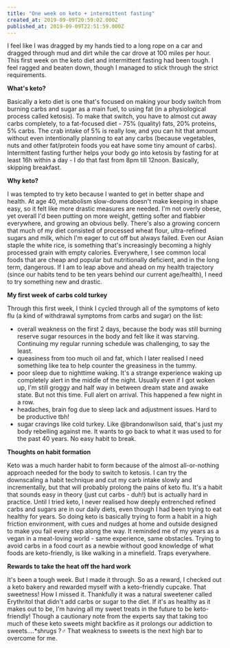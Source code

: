 ```yaml
---
title: "One week on keto + intermittent fasting"
created_at: 2019-09-09T20:59:02.000Z
published_at: 2019-09-09T22:51:59.000Z
---
```

I feel like I was dragged by my hands tied to a long rope on a car and dragged through mud and dirt while the car drove at 100 miles per hour. This first week on the keto diet and intermittent fasting had been tough. I feel ragged and beaten down, though I managed to stick through the strict requirements. 

  

**What's keto?**

Basically a keto diet is one that's focused on making your body switch from burning carbs and sugar as a main fuel, to using fat (in a physiological process called ketosis). To make that switch, you have to almost cut away carbs completely, to a fat-focused diet - 75% (quality) fats, 20% proteins, 5% carbs. The crab intake of 5% is really low, and you can hit that amount without even intentionally planning to eat any carbs (because vegetables, nuts and other fat/protein foods you eat have some tiny amount of carbs). Intermittent fasting further helps your body go into ketosis by fasting for at least 16h within a day - I do that fast from 8pm till 12noon. Basically, skipping breakfast.

  

**Why keto?**

I was tempted to try keto because I wanted to get in better shape and health. At age 40, metabolism slow-downs doesn't make keeping in shape easy, so it felt like more drastic measures are needed. I'm not overly obese, yet overall I'd been putting on more weight, getting softer and flabbier everywhere, and growing an obvious belly. There's also a growing concern that much of my diet consisted of processed wheat flour, ultra-refined sugars and milk, which I'm eager to cut off but always failed. Even our Asian staple the white rice, is something that's increasingly becoming a highly processed grain with empty calories. Everywhere, I see common local foods that are cheap and popular but nutritionally deficient, and in the long term, dangerous. If I am to leap above and ahead on my health trajectory (since our habits tend to be ten years behind our current age/health), I need to try something new and drastic.

  

**My first week of carbs cold turkey**

Through this first week, I think I cycled through all of the symptoms of keto flu (a kind of withdrawal symptoms from carbs and sugar) on the list:

*   overall weakness on the first 2 days, because the body was still burning reserve sugar resources in the body and felt like it was starving. Continuing my regular running schedule was challenging, to say the least.
*   queasiness from too much oil and fat, which I later realised I need something like tea to help counter the greasiness in the tummy.
*   poor sleep due to nighttime waking. It's a strange experience waking up completely alert in the middle of the night. Usually even if I got woken up, I'm still groggy and half way in between dream state and awake state. But not this time. Full alert on arrival. This happened a few night in a row.
*   headaches, brain fog due to sleep lack and adjustment issues. Hard to be productive tbh!
*   sugar cravings like cold turkey. Like @brandonwilson said, that's just my body rebelling against me. It wants to go back to what it was used to for the past 40 years. No easy habit to break.

  

**Thoughts on habit formation**

Keto was a much harder habit to form because of the almost all-or-nothing approach needed for the body to switch to ketosis. I can try the downscaling a habit technique and cut my carb intake slowly and incrementally, but that will probably prolong the pains of keto flu. It's a habit that sounds easy in theory (just cut carbs - duh!) but is actually hard in practice. Until I tried keto, I never realised how deeply entrenched refined carbs and sugars are in our daily diets, even though I had been trying to eat healthy for years. So doing keto is basically trying to form a habit in a high friction environment, with cues and nudges at home and outside designed to make you fail every step along the way. It reminded me of my years as a vegan in a meat-loving world - same experience, same obstacles. Trying to avoid carbs in a food court as a newbie without good knowledge of what foods are keto-friendly, is like walking in a minefield. Traps everywhere.

  

**Rewards to take the heat off the hard work**

It's been a tough week. But I made it through. So as a reward, I checked out a keto bakery and rewarded myself with a keto-friendly cupcake. That sweetness! How I missed it. Thankfully it was a natural sweetener called Erythritol that didn't add carbs or sugar to the diet. If it's as healthy as it makes out to be, I'm having all my sweet treats in the future to be keto-friendly! Though a cautionary note from the experts say that taking too much of these keto sweets might backfire as it prolongs our addiction to sweets....\*shrugs ?‍♂️ That weakness to sweets is the next high bar to overcome for me.
